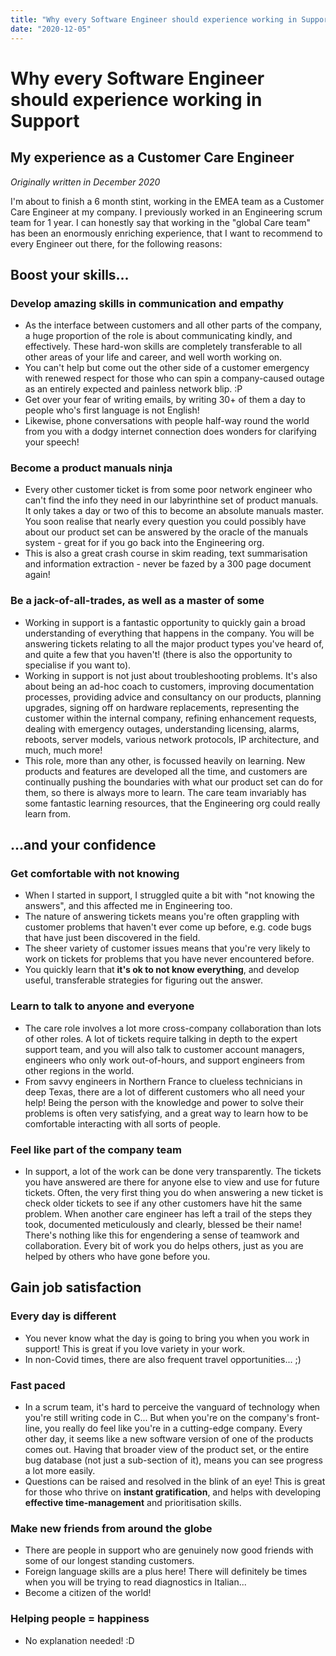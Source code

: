 ```yaml
---
title: "Why every Software Engineer should experience working in Support"
date: "2020-12-05"
---
```


# Why every Software Engineer should experience working in Support

## My experience as a Customer Care Engineer

_Originally written in December 2020_

I'm about to finish a 6 month stint, working in the EMEA team as a Customer Care Engineer at my company. I previously worked in an Engineering scrum team for 1 year. I can honestly say that working in the "global Care team" has been an enormously enriching experience, that I want to recommend to every Engineer out there, for the following reasons:

## Boost your skills...

### Develop amazing skills in communication and empathy

- As the interface between customers and all other parts of the company, a huge proportion of the role is about communicating kindly, and effectively. These hard-won skills are completely transferable to all other areas of your life and career, and well worth working on.
- You can't help but come out the other side of a customer emergency with renewed respect for those who can spin a company-caused outage as an entirely expected and painless network blip. :P
- Get over your fear of writing emails, by writing 30+ of them a day to people who's first language is not English!
- Likewise, phone conversations with people half-way round the world from you with a dodgy internet connection does wonders for clarifying your speech!

### Become a product manuals ninja

- Every other customer ticket is from some poor network engineer who can't find the info they need in our labyrinthine set of product manuals. It only takes a day or two of this to become an absolute manuals master. You soon realise that nearly every question you could possibly have about our product set can be answered by the oracle of the manuals system - great for if you go back into the Engineering org.
- This is also a great crash course in skim reading, text summarisation and information extraction - never be fazed by a 300 page document again!

### Be a jack-of-all-trades, as well as a master of some

- Working in support is a fantastic opportunity to quickly gain a broad understanding of everything that happens in the company. You will be answering tickets relating to all the major product types you've heard of, and quite a few that you haven't! (there is also the opportunity to specialise if you want to).
- Working in support is not just about troubleshooting problems. It's also about being an ad-hoc coach to customers, improving documentation processes, providing advice and consultancy on our products, planning upgrades, signing off on hardware replacements, representing the customer within the internal company, refining enhancement requests, dealing with emergency outages, understanding licensing, alarms, reboots, server models, various network protocols, IP architecture, and much, much more!
- This role, more than any other, is focussed heavily on learning. New products and features are developed all the time, and customers are continually pushing the boundaries with what our product set can do for them, so there is always more to learn. The care team invariably has some fantastic learning resources, that the Engineering org could really learn from.

## ...and your confidence

### Get comfortable with not knowing

- When I started in support, I struggled quite a bit with "not knowing the answers", and this affected me in Engineering too.
- The nature of answering tickets means you're often grappling with customer problems that haven't ever come up before, e.g. code bugs that have just been discovered in the field.
- The sheer variety of customer issues means that you're very likely to work on tickets for problems that you have never encountered before.
- You quickly learn that **it's ok to not know everything**, and develop useful, transferable strategies for figuring out the answer.

### Learn to talk to anyone and everyone

- The care role involves a lot more cross-company collaboration than lots of other roles. A lot of tickets require talking in depth to the expert support team, and you will also talk to customer account managers, engineers who only work out-of-hours, and support engineers from other regions in the world.
- From savvy engineers in Northern France to clueless technicians in deep Texas, there are a lot of different customers who all need your help! Being the person with the knowledge and power to solve their problems is often very satisfying, and a great way to learn how to be comfortable interacting with all sorts of people.

### Feel like part of the company team

- In support, a lot of the work can be done very transparently. The tickets you have answered are there for anyone else to view and use for future tickets. Often, the very first thing you do when answering a new ticket is check older tickets to see if any other customers have hit the same problem. When another care engineer has left a trail of the steps they took, documented meticulously and clearly, blessed be their name! There's nothing like this for engendering a sense of teamwork and collaboration. Every bit of work you do helps others, just as you are helped by others who have gone before you.

## Gain job satisfaction

### Every day is different

- You never know what the day is going to bring you when you work in support! This is great if you love variety in your work.
- In non-Covid times, there are also frequent travel opportunities... ;)

### Fast paced

- In a scrum team, it's hard to perceive the vanguard of technology when you're still writing code in C... But when you're on the company's front-line, you really do feel like you're in a cutting-edge company. Every other day, it seems like a new software version of one of the products comes out. Having that broader view of the product set, or the entire bug database (not just a sub-section of it), means you can see progress a lot more easily.
- Questions can be raised and resolved in the blink of an eye! This is great for those who thrive on **instant gratification**, and helps with developing **effective time-management** and prioritisation skills.

### Make new friends from around the globe

- There are people in support who are genuinely now good friends with some of our longest standing customers.
- Foreign language skills are a plus here! There will definitely be times when you will be trying to read diagnostics in Italian...
- Become a citizen of the world!

### Helping people = happiness

- No explanation needed! :D
